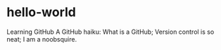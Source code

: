# hello-world
Learning GitHub
A GitHub haiku:
What is a GitHub;
Version control is so neat;
I am a noobsquire.
